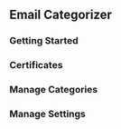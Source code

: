 ## Email Categorizer

### Getting Started

### Certificates

### Manage Categories

### Manage Settings

